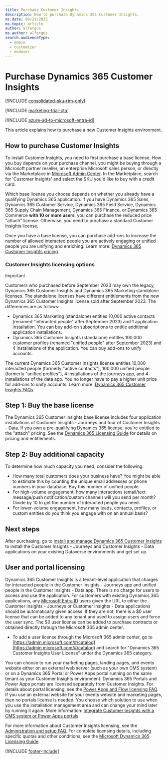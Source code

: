 ```yaml
---
title: Purchase Customer Insights
description: How to purchase Dynamics 365 Customer Insights.
ms.date: 08/21/2023
ms.topic: article
author: alfergus
ms.author: alfergus
search.audienceType: 
  - admin
  - customizer
  - enduser
---
```


# Purchase Dynamics 365 Customer Insights

[!INCLUDE [consolidated-sku-rtm-only](./includes/consolidated-sku-rtm-only.md)]

[!INCLUDE [marketing-trial-cta](./includes/marketing-trial-cta.md)]

[!INCLUDE [azure-ad-to-microsoft-entra-id](./includes/azure-ad-to-microsoft-entra-id.md)]

This article explains how to purchase a new Customer Insights environment.

<a name="how-licensed"></a>

## How to purchase Customer Insights

To install Customer Insights, you need to first purchase a base license. How you buy depends on your purchase channel, you might be buying through a Microsoft partner reseller, an enterprise Microsoft sales person, or directly via the Marketplace in [Microsoft Admin Center](https://admin.microsoft.com). In the Marketplace, search for 'Customer Insights' and select the SKU you'd like to buy with a credit card. 

Which base license you choose depends on whether you already have a qualifying Dynamics 365 application. If you have Dynamics 365 Sales, Dynamics 365 Customer Service, Dynamics 365 Field Service, Dynamics 365 Supply Chain Management, Dynamics 365 Finance, or Dynamics 365 Commerce **with 10 or more users**, you can purchase the reduced price "attach" license. Otherwise, you need to purchase a standard Customer Insights license.

Once you have a base license, you can purchase add-ons to increase the number of allowed interacted people you are actively engaging or unified people you are unifying and enriching. Learn more: [Dynamics 365 Customer Insights pricing](https://dynamics.microsoft.com/ai/customer-insights/pricing/)

### Customer Insights licensing options

> [!IMPORTANT]
> Customers who purchased before September 2023 may own the legacy, Dynamics 365 Customer Insights and Dynamics 365 Marketing standalone licenses. The standalone licenses have different entitlements from the new Dynamics 365 Customer Insights license sold after September 2023. The differences are as follows:
>
> - Dynamics 365 Marketing (standalone) entitles 10,000 active contacts (renamed "interacted people" after September 2023) and 1 application installation. You can buy add-on subscriptions to entitle additional application installations.
> - Dynamics 365 Customer Insights (standalone) entitles 100,000 customer profiles (renamed "unified people" after September 2023) and 4 installations of the application. You can buy add-ons to unify accounts.
>
> The current Dynamics 365 Customer Insights license entitles 10,000 interacted people (formerly "active contacts"), 100,000 unified people (formerly "unified profiles"), 4 installations of the journeys app, and 4 installations of the data app. You no longer have to pay a higher unit price for add-ons to unify accounts. Learn more: [Dynamics 365 Customer Insights FAQs](ci-faq.md)

## Step 1: Buy the base license

The Dynamics 365 Customer Insights base license includes four application installations of Customer Insights - Journeys and four of Customer Insights - Data. If you own a pre-qualifying Dynamics 365 license, you're entitled to the "attach" pricing. See the [Dynamics 365 Licensing Guide](https://go.microsoft.com/fwlink/?LinkId=866544&clcid=0x409) for details on pricing and entitlements.

## Step 2: Buy additional capacity

To determine how much capacity you need, consider the following:

-	How many total customers does your business have? You might be able to estimate this by counting the unique email addresses or phone numbers in your database. Buy this number of unified people.
-	For high-volume engagement, how many interactions (email/text message/push notification/custom channel) will you send per month? Divide by 10 to get the number of interacted people you need.
-	For lower-volume engagement, how many leads, contacts, profiles, or custom entities do you think you engage with on an annual basis?

## Next steps

After purchasing, go to [Install and manage Dynamics 365 Customer Insights](setup.md) to install the Customer Insights - Journeys and Customer Insights - Data applications on your existing Dataverse environments and get set up.

## User and portal licensing

Dynamics 365 Customer Insights is a tenant-level application that charges for interacted people in the Customer Insights - Journeys app and unified people in the Customer Insights - Data app. There is no charge for users to access and use the application. For customers with existing Dynamics 365 applications, any [Microsoft Entra ID](/azure/active-directory/fundamentals/whatis) users given the URL to either the Customer Insights - Journeys or Customer Insights - Data applications should be automatically given access. If they are not, there is a $0 user license that can be added to any tenant and used to assign users and force the user sync. The $0 user license can be added to purchase contracts or obtained directly through the Microsoft 365 admin center.

- To add a user license through the Microsoft 365 admin center, go to [https://admin.microsoft.com/#/catalog](https://admin.microsoft.com/#/catalog) and search for "Dynamics 365 Customer Insights User License" under the Dynamics 365 category.

You can choose to run your marketing pages, landing pages, and events website either on an external web server (such as your own CMS system) or on a Dynamics 365 Portal or Power Apps portal running on the same tenant as your Customer Insights environment. Dynamics 365 Portals and Power Apps portals are licensed separately from Customer Insights. For details about portal licensing, see the [Power Apps and Flow licensing FAQ](/power-platform/admin/powerapps-flow-licensing-faq#can-you-share-more-details-regarding-the-new-powerapps-portals-licensing). If you use an external website for your events website and marketing pages, then no portals license is needed. You choose which solution to use when you use the installation management area and can change your mind later by running it again. More information: [Integrate Customer Insights with a CMS system or Power Apps portals](portal-optional.md)

For more information about Customer Insights licensing, see the [Administration and setup FAQ](setup-troubleshooting.yml#licensing). For complete licensing details, including specific quotas and other conditions, see the  [Microsoft Dynamics 365 Licensing Guide](https://go.microsoft.com/fwlink/p/?linkid=866544).

[!INCLUDE [footer-include](./includes/footer-banner.md)]
